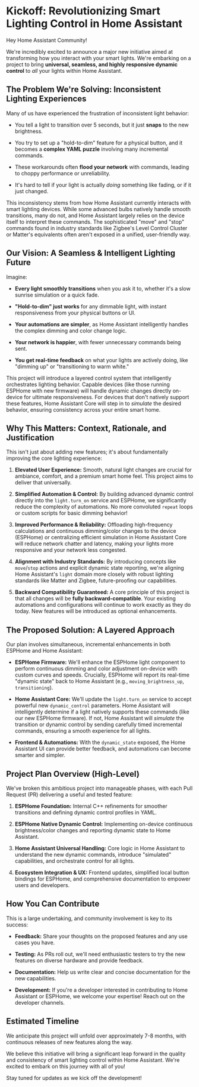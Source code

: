 # Kickoff: Revolutionizing Smart Lighting Control in Home Assistant

Hey Home Assistant Community!

We're incredibly excited to announce a major new initiative aimed at transforming how you interact with your smart lights. We're embarking on a project to bring **universal, seamless, and highly responsive dynamic control** to _all_ your lights within Home Assistant.

## The Problem We're Solving: Inconsistent Lighting Experiences

Many of us have experienced the frustration of inconsistent light behavior:

- You tell a light to transition over 5 seconds, but it just **snaps** to the new brightness.

- You try to set up a "hold-to-dim" feature for a physical button, and it becomes a **complex YAML puzzle** involving many incremental commands.

- These workarounds often **flood your network** with commands, leading to choppy performance or unreliability.

- It's hard to tell if your light is actually _doing_ something like fading, or if it just changed.

This inconsistency stems from how Home Assistant currently interacts with smart lighting devices. While some advanced bulbs natively handle smooth transitions, many do not, and Home Assistant largely relies on the device itself to interpret these commands. The sophisticated "move" and "stop" commands found in industry standards like Zigbee's Level Control Cluster or Matter's equivalents often aren't exposed in a unified, user-friendly way.

## Our Vision: A Seamless & Intelligent Lighting Future

Imagine:

- **Every light smoothly transitions** when you ask it to, whether it's a slow sunrise simulation or a quick fade.

- **"Hold-to-dim" just works** for any dimmable light, with instant responsiveness from your physical buttons or UI.

- **Your automations are simpler**, as Home Assistant intelligently handles the complex dimming and color change logic.

- **Your network is happier**, with fewer unnecessary commands being sent.

- **You get real-time feedback** on what your lights are actively doing, like "dimming up" or "transitioning to warm white."

This project will introduce a layered control system that intelligently orchestrates lighting behavior. Capable devices (like those running ESPHome with new firmware) will handle dynamic changes directly on-device for ultimate responsiveness. For devices that don't natively support these features, Home Assistant Core will step in to _simulate_ the desired behavior, ensuring consistency across your entire smart home.

## Why This Matters: Context, Rationale, and Justification

This isn't just about adding new features; it's about fundamentally improving the core lighting experience:

1. **Elevated User Experience:** Smooth, natural light changes are crucial for ambiance, comfort, and a premium smart home feel. This project aims to deliver that universally.

1. **Simplified Automation & Control:** By building advanced dynamic control directly into the `light.turn_on` service and ESPHome, we significantly reduce the complexity of automations. No more convoluted `repeat` loops or custom scripts for basic dimming behavior!

1. **Improved Performance & Reliability:** Offloading high-frequency calculations and continuous dimming/color changes to the device (ESPHome) or centralizing efficient simulation in Home Assistant Core will reduce network chatter and latency, making your lights more responsive and your network less congested.

1. **Alignment with Industry Standards:** By introducing concepts like `move`/`stop` actions and explicit dynamic state reporting, we're aligning Home Assistant's `light` domain more closely with robust lighting standards like Matter and Zigbee, future-proofing our capabilities.

1. **Backward Compatibility Guaranteed:** A core principle of this project is that all changes will be **fully backward-compatible**. Your existing automations and configurations will continue to work exactly as they do today. New features will be introduced as optional enhancements.

## The Proposed Solution: A Layered Approach

Our plan involves simultaneous, incremental enhancements in both ESPHome and Home Assistant:

- **ESPHome Firmware:** We'll enhance the ESPHome light component to perform continuous dimming and color adjustment on-device with custom curves and speeds. Crucially, ESPHome will report its real-time "dynamic state" back to Home Assistant (e.g., `moving_brightness_up`, `transitioning`).

- **Home Assistant Core:** We'll update the `light.turn_on` service to accept powerful new `dynamic_control` parameters. Home Assistant will intelligently determine if a light natively supports these commands (like our new ESPHome firmware). If not, Home Assistant will _simulate_ the transition or dynamic control by sending carefully timed incremental commands, ensuring a smooth experience for all lights.

- **Frontend & Automations:** With the `dynamic_state` exposed, the Home Assistant UI can provide better feedback, and automations can become smarter and simpler.

## Project Plan Overview (High-Level)

We've broken this ambitious project into manageable phases, with each Pull Request (PR) delivering a useful and tested feature:

1. **ESPHome Foundation:** Internal C++ refinements for smoother transitions and defining dynamic control profiles in YAML.

1. **ESPHome Native Dynamic Control:** Implementing on-device continuous brightness/color changes and reporting dynamic state to Home Assistant.

1. **Home Assistant Universal Handling:** Core logic in Home Assistant to understand the new dynamic commands, introduce "simulated" capabilities, and orchestrate control for all lights.

1. **Ecosystem Integration & UX:** Frontend updates, simplified local button bindings for ESPHome, and comprehensive documentation to empower users and developers.

## How You Can Contribute

This is a large undertaking, and community involvement is key to its success:

- **Feedback:** Share your thoughts on the proposed features and any use cases you have.

- **Testing:** As PRs roll out, we'll need enthusiastic testers to try the new features on diverse hardware and provide feedback.

- **Documentation:** Help us write clear and concise documentation for the new capabilities.

- **Development:** If you're a developer interested in contributing to Home Assistant or ESPHome, we welcome your expertise! Reach out on the developer channels.

## Estimated Timeline

We anticipate this project will unfold over approximately 7-8 months, with continuous releases of new features along the way.

We believe this initiative will bring a significant leap forward in the quality and consistency of smart lighting control within Home Assistant. We're excited to embark on this journey with all of you!

Stay tuned for updates as we kick off the development!
